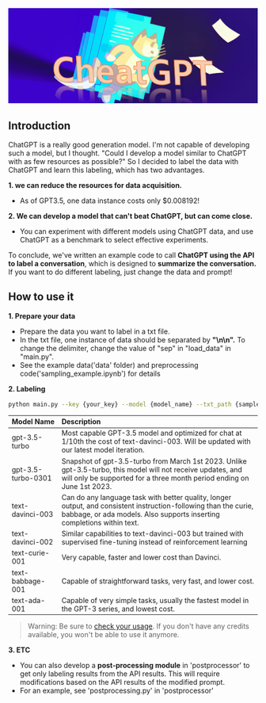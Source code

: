<div align="center">

<img src="https://github.com/sleepyBear92/CheatGPT_For_Labeling/blob/main/assets/cheatGPT2.png" width="1200px">

</div>

## Introduction
ChatGPT is a really good generation model. I'm not capable of developing such a model, but I thought. 
"Could I develop a model similar to ChatGPT with as few resources as possible?" 
So I decided to label the data with ChatGPT and learn this labeling, which has two advantages.

**1. we can reduce the resources for data acquisition.** 
- As of GPT3.5, one data instance costs only $0.008192!

**2. We can develop a model that can't beat ChatGPT, but can come close.** 
- You can experiment with different models using ChatGPT data, and use ChatGPT as a benchmark to select effective experiments.

To conclude, we've written an example code to call **ChatGPT using the API to label a conversation**, which is designed to **summarize the conversation.** If you want to do different labeling, just change the data and prompt!

## How to use it
**1. Prepare your data**
- Prepare the data you want to label in a txt file.
- In the txt file, one instance of data should be separated by **"\n\n".** To change the delimiter, change the value of "sep" in "load_data" in "main.py". 
- See the example data('data' folder) and preprocessing code('sampling_example.ipynb') for details

**2. Labeling**
```bash
python main.py --key {your_key} --model {model_name} --txt_path {sample.txt}
```
 Model Name         | Description                                                                                                                                                                                                                                                                                                                                 |
| :-----------------| :------------------------------------------------------------------------------------------------------------------------------------------------------------------------------------------------------------------------------------------------------------------------------------------------------------------------------------------|
| gpt-3.5-turbo      | Most capable GPT-3.5 model and optimized for chat at 1/10th the cost of text-davinci-003. Will be updated with our latest model iteration.                                                                                                                                                                                                   |
| gpt-3.5-turbo-0301 | Snapshot of gpt-3.5-turbo from March 1st 2023. Unlike gpt-3.5-turbo, this model will not receive updates, and will only be supported for a three month period ending on June 1st 2023.                                                                                                                                                          |
| text-davinci-003   | Can do any language task with better quality, longer output, and consistent instruction-following than the curie, babbage, or ada models. Also supports inserting completions within text.                                                                                                                                                  |
| text-davinci-002   | Similar capabilities to text-davinci-003 but trained with supervised fine-tuning instead of reinforcement learning                                                                                                                                                                                                                         |
| text-curie-001     | Very capable, faster and lower cost than Davinci.                                                                                                                                                                                                                                                                                           |
| text-babbage-001   | Capable of straightforward tasks, very fast, and lower cost.                                                                                                                                                                                                                                                                                |
| text-ada-001       | Capable of very simple tasks, usually the fastest model in the GPT-3 series, and lowest cost.                                                                                                                                                                                                                                               |
> Warning: Be sure to [check your usage](https://platform.openai.com/account/usage). If you don't have any credits available, you won't be able to use it anymore.

**3. ETC**
- You can also develop a **post-processing module** in 'postprocessor' to get only labeling results from the API results. This will require modifications based on the API results of the modified prompt.
- For an example, see 'postprocessing.py' in 'postprocessor'
